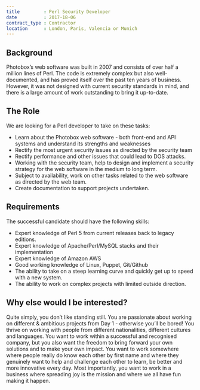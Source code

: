 ```yaml
---
title         : Perl Security Developer
date          : 2017-18-06
contract_type : Contractor
location      : London, Paris, Valencia or Munich
---
```


## Background
Photobox’s web software was built in 2007 and consists of over half a million lines of Perl. The code is extremely complex but also well-documented, and has proved itself over the past ten years of business. However, it was not designed with current security standards in mind,  and there is a large amount of work outstanding to bring it up-to-date.

## The Role

We are looking for a Perl developer to take on these tasks:
 
- Learn about the Photobox web software -  both front-end and API systems and understand its strengths and weaknesses
- Rectify the most urgent security issues as directed by the security team
- Rectify performance and other issues that could lead to DOS attacks.
- Working with the security team, help to design and implement a security strategy for the web software in the medium to long term.
- Subject to availability, work on other tasks related to the web software as directed by the web team.
- Create documentation to support projects undertaken.

## Requirements
 
The successful candidate should have the following skills:
 
- Expert knowledge of Perl 5 from current releases back to legacy editions.
- Expert knowledge of Apache/Perl/MySQL stacks and their implementation
- Expert knowledge of Amazon AWS
- Good working knowledge of Linux, Puppet, Git/Github
- The ability to take on a steep learning curve and quickly get up to speed with a new system.
- The ability to work on complex projects with limited outside direction.

## Why else would I be interested?

Quite simply, you don’t like standing still. You are passionate about working on different & ambitious projects from Day 1 - otherwise you’ll be bored! You thrive on working with people from different nationalities, different cultures and languages. You want to work within a successful and recognised company, but you also want the freedom to bring forward your own solutions and to make your own impact. You want to work somewhere where people really do know each other by first name and where they genuinely want to help and challenge each other to learn, be better and more innovative every day. Most importantly, you want to work in a business where spreading joy is the mission and where we all have fun making it happen.
